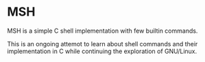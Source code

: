 # MSH  

MSH is a simple C shell implementation with few builtin commands.   

This is an ongoing attemot to learn about shell commands and their implementation in C while continuing the exploration of GNU/Linux.
